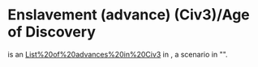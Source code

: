 # Enslavement (advance) (Civ3)/Age of Discovery

 is an [List%20of%20advances%20in%20Civ3](advance) in , a scenario in "".